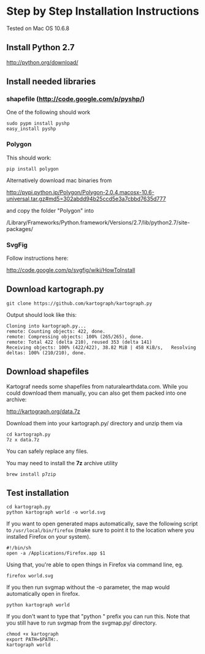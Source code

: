 # Step by Step Installation Instructions
Tested on Mac OS 10.6.8

## Install Python 2.7 

http://python.org/download/

## Install needed libraries
### shapefile (http://code.google.com/p/pyshp/)

One of the following should work

	sudo pypm install pyshp
	easy_install pyshp


### Polygon

This should work:

	pip install polygon

Alternatively download mac binaries from 

http://pypi.python.jp/Polygon/Polygon-2.0.4.macosx-10.6-universal.tar.gz#md5=302abdd94b25ccd5e3a7cbbd7635d777

and copy the folder "Polygon" into

/Library/Frameworks/Python.framework/Versions/2.7/lib/python2.7/site-packages/

### SvgFig
Follow instructions here:

http://code.google.com/p/svgfig/wiki/HowToInstall

## Download kartograph.py

	git clone https://github.com/kartograph/kartograph.py

Output should look like this:

	Cloning into kartograph.py...
	remote: Counting objects: 422, done.
	remote: Compressing objects: 100% (265/265), done.
	remote: Total 422 (delta 210), reused 353 (delta 141)
	Receiving objects: 100% (422/422), 38.82 MiB | 458 KiB/s, 	Resolving deltas: 100% (210/210), done.


## Download shapefiles
Kartograf needs some shapefiles from naturalearthdata.com. While you could download them manually, you can also get them packed into one archive:

http://kartograph.org/data.7z

Download them into your kartograph.py/ directory and unzip them via

	cd kartograph.py
	7z x data.7z

You can safely replace any files.

You may need to install the **7z** archive utility

	brew install p7zip

## Test installation

	cd kartograph.py
	python kartograph world -o world.svg

If you want to open generated maps automatically, save the following script to `/usr/local/bin/firefox` (make sure to point it to the location where you installed Firefox on your system).

	#!/bin/sh
	open -a /Applications/Firefox.app $1

Using that, you're able to open things in Firefox via command line, eg.

	firefox world.svg

If you then run svgmap without the -o parameter, the map would automatically open in firefox.

	python kartograph world

If you don't want to type that "python " prefix you can run this. Note that you still have to run svgmap from the svgmap.py/ directory.

	chmod +x kartograph
	export PATH=$PATH:.
	kartograph world


